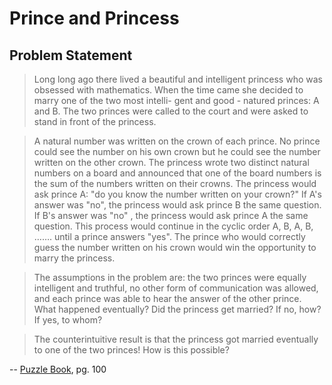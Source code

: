 # Prince and Princess

## Problem Statement

> Long long ago there lived a beautiful and intelligent princess who was obsessed with mathematics. When the time came she decided to marry one of the two most intelli- gent and good - natured princes: A and B. The two princes were called to the court and were asked to stand in front of the princess.

> A natural number was written on the crown of each prince. No prince could see the number on his own crown but he could see the number written on the other crown. The princess wrote two distinct natural numbers on a board and announced that one of the board numbers is the sum of the numbers written on their crowns. The princess would ask prince A: "do you know the number written on your crown?" If A's answer was "no", the princess would ask prince B the same question. If B's answer was "no" , the princess would ask prince A the same question. This process would continue in the cyclic order A, B, A, B, ……. until a prince answers "yes". The prince who would correctly guess the number written on his crown would win the opportunity to marry the princess.

> The assumptions in the problem are: the two princes were equally intelligent and truthful, no other form of communication was allowed, and each prince was able to hear the answer of the other prince. What happened eventually? Did the princess get married? If no, how? If yes, to whom?

> The counterintuitive result is that the princess got married eventually to one of the two princes! How is this possible?

-- [Puzzle Book](https://https://www.google.com/books/edition/Mathematical_and_Algorithmic_Puzzles/C7q6EAAAQBAJ?hl=en&gbpv=0&kptab=getbook), pg. 100
